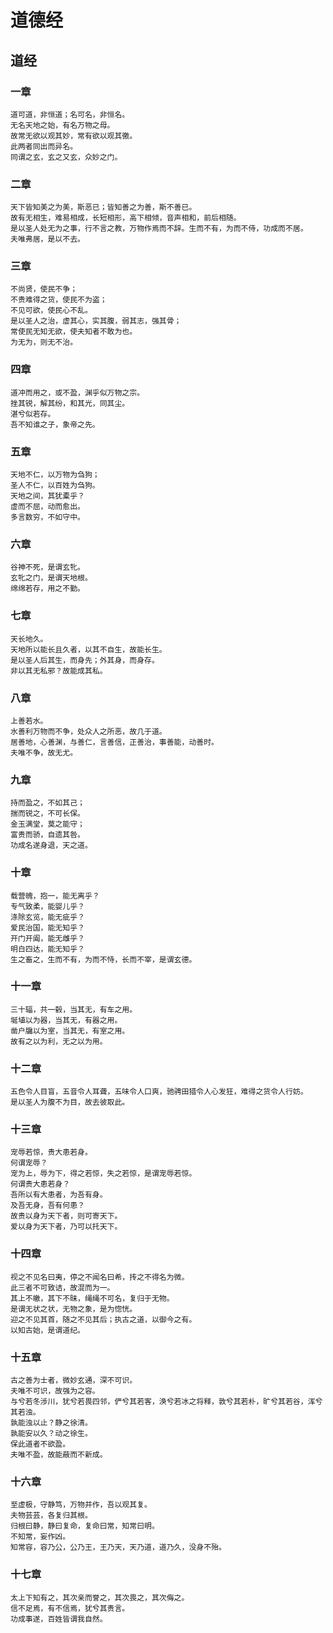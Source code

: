 道德经
=====

## 道经

### 一章

    道可道，非恒道；名可名，非恒名。
    无名天地之始，有名万物之母。
    故常无欲以观其妙，常有欲以观其徼。
    此两者同出而异名。
    同谓之玄，玄之又玄，众妙之门。

### 二章

    天下皆知美之为美，斯恶已；皆知善之为善，斯不善已。
    故有无相生，难易相成，长短相形，高下相倾，音声相和，前后相随。
    是以圣人处无为之事，行不言之教，万物作焉而不辞。生而不有，为而不侍，功成而不居。
    夫唯弗居，是以不去。

### 三章

    不尚贤，使民不争；
    不贵难得之货，使民不为盗；
    不见可欲，使民心不乱。
    是以圣人之治，虚其心，实其腹，弱其志，强其骨；
    常使民无知无欲，使夫知者不敢为也。
    为无为，则无不治。

### 四章

    道冲而用之，或不盈，渊乎似万物之宗。
    挫其锐，解其纷，和其光，同其尘。
    湛兮似若存。
    吾不知谁之子，象帝之先。

### 五章

	天地不仁，以万物为刍狗；
	圣人不仁，以百姓为刍狗。
	天地之间，其犹橐乎？
	虚而不屈，动而愈出。
	多言数穷，不如守中。

### 六章

	谷神不死，是谓玄牝。
	玄牝之门，是谓天地根。
	绵绵若存，用之不勤。

### 七章

	天长地久。
	天地所以能长且久者，以其不自生，故能长生。
	是以圣人后其生，而身先；外其身，而身存。
	非以其无私邪？故能成其私。

### 八章

	上善若水。
	水善利万物而不争，处众人之所恶，故几于道。
	居善地，心善渊，与善仁，言善信，正善治，事善能，动善时。
	夫唯不争，故无尤。

### 九章

	持而盈之，不如其己；
	揣而锐之，不可长保。
	金玉满堂，莫之能守；
	富贵而骄，自遗其咎。
	功成名遂身退，天之道。

### 十章

	载营魄，抱一，能无离乎？
	专气致柔，能婴儿乎？
	涤除玄览，能无疵乎？
	爱民治国，能无知乎？
	开门开阖，能无雌乎？
	明白四达，能无知乎？
	生之畜之，生而不有，为而不恃，长而不宰，是谓玄德。

### 十一章

	三十辐，共一毂，当其无，有车之用。
	埏埴以为器，当其无，有器之用。
	凿户牖以为室，当其无，有室之用。
	故有之以为利，无之以为用。

### 十二章

	五色令人目盲，五音令人耳聋，五味令人口爽，驰骋田猎令人心发狂，难得之货令人行妨。
	是以圣人为腹不为目，故去彼取此。

### 十三章

	宠辱若惊，贵大患若身。
	何谓宠辱？
	宠为上，辱为下，得之若惊，失之若惊，是谓宠辱若惊。
	何谓贵大患若身？
	吾所以有大患者，为吾有身。
	及吾无身，吾有何患？
	故贵以身为天下者，则可寄天下。
	爱以身为天下者，乃可以托天下。

### 十四章

	视之不见名曰夷，停之不闻名曰希，抟之不得名为微。
	此三者不可致诘，故混而为一。
	其上不皦，其下不昧，绳绳不可名，复归于无物。
	是谓无状之状，无物之象，是为惚恍。
	迎之不见其首，随之不见其后；执古之道，以御今之有。
	以知古始，是谓道纪。

### 十五章

	古之善为士者，微妙玄通，深不可识。
	夫唯不可识，故强为之容。
	与兮若冬涉川，犹兮若畏四邻，俨兮其若客，涣兮若冰之将释，敦兮其若朴，旷兮其若谷，浑兮其若浊。
	孰能浊以止？静之徐清。
	孰能安以久？动之徐生。
	保此道者不欲盈。
	夫唯不盈，故能蔽而不新成。

### 十六章

	至虚极，守静笃，万物并作，吾以观其复。
	夫物芸芸，各复归其根。
	归根曰静，静曰复命，复命曰常，知常曰明。
	不知常，妄作凶。
	知常容，容乃公，公乃王，王乃天，天乃道，道乃久，没身不殆。

### 十七章

	太上下知有之，其次亲而誉之，其次畏之，其次侮之。
	信不足焉，有不信焉，犹兮其贵言。
	功成事遂，百姓皆谓我自然。
